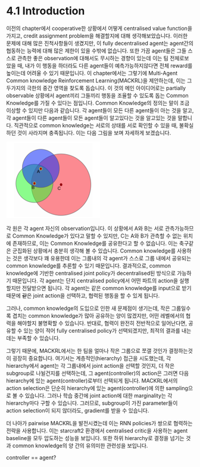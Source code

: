 # 4.1 Introduction

이전의 chapter에서 cooperative한 상황에서 어떻게 centralised value function을 가지고, credit assignment problem을 해결할지에 대해 생각해보았습니다. 이러한 문제에 대해 많은 진척사항들이 생겼지만, 이 fully decentralised agent는 agent간의 협동하는 능력에 대해 많은 제한이 있을 수밖에 없습니다. 또한 가끔 agent들은 그들 스스로 관측한 좋은 observation에 대해서도 무시하는 경향이 있는데 이는 팀 전체로보았을 때, 내가 이 행동을 하더라도 다른 agent들이 예측가능하지않다면 전체 reward를 높이는데 어려울 수 있기 때문입니다. 이 chapter에서는 그렇기에 Multi-Agent Common knowledge Reinforcement Learning\(MACKRL\)을 제안하는데, 이는 그 두가지의 극한의 중간 영역을 찾도록 돕습니다. 이 것의 메인 아이디어로는 partially observable 상황에서 agent끼리 그들끼리 행동을 조율할 수 있도록 돕는 Common Knowledge를 가질 수 있다는 점입니다. Common Knowledge의 정의는 말이 조금 이상할 수 있지만 다음과 같습니다. 각 agent들이 모든 다른 agent들이 아는 것을 알고, 각 agent들이 다른 agent들이 모든 agent들이 알고있다는 것을 알고있는 것을 말합니다. 직관적으로 common knowledge는 서로의 상태를 서로 확인할 수 있을 때, 불확실하던 것이 사라지며 충족됩니다. 이는 다음 그림을 보며 자세하게 보겠습니다.

![](../../.gitbook/assets/marl_5.png)

각 원은 각 agent 자신의 observation입니다. 이 상황에서 A와 B는 서로 관측가능하므로 Common Knowledge가 있다고 말할 수 있지만, C는 A와 B가 관측할 수 없는 위치에 존재하므로, 이는 Common Knowledge를 공유한다고 할 수 없습니다. 이는 축구같은 군집화된 상황에서 충분히 생각해 볼 수 있습니다. Common knowledge를 사용하는 것은 생각보다 꽤 유용한데 이는 그룹내의 각 agent가 스스로 그룹 내에서 공유되는 common knowledge를 추론할 수 있기 때문입니다. 결과적으로, common knowledge에 기반한 centralised joint policy가 decentralised된 방식으로 가능하기 때문입니다. 각 agent는 단지 centralised policy에서 어떤 파트의 action을 실행할지만 전달받으면 됩니다. 각 agent는 같은 common knowledge를 input으로 받기 때문에 ~~같은~~ joint action을 선택하고, 협력된 행동을 할 수 있게 됩니다.

그러나, common knowledge의 도입으로 인한 새 문제점이 생기는데, 작은 그룹일수록 겹치는 common knowledge가 많아 공유하는 양이 많겠지만, 어떤 레벨에서의 협력을 해야할지 불명확할 수 있습니다. 반대로, 협력이 완전히 전반적으로 일어난다면, 공유할 수 있는 양이 적어 fully centralised policy가 선택되겠지만, 최적의 결과를 내는데는 부족할 수 있습니다. 

그렇기 때문에, MACKRL에서는 한 팀을 얼마나 작은 그룹으로 쪼갤 것인가 결정하는것이 굉장히 중요합니다. 여기서는 계층적인\(hierarchy\) 접근을 시도했는데, 각 hierarchy에서 agent는 각 그룹내에서 joint action을 선택할 것인지, 더 작은 subgroup로 나뉠건지를 선택하는데, 그 agent\(controller\)의 action은 그러면 다음  hierarchy에 있는 agent\(controller\)로부터 선택되게 됩니다. MACKRL에서의 action selection은 단순히 hierarchy에 있는 agent\(controller\)에 의한 sampling으로 볼 수 있습니다. 그러나 학습 중간에 joint action에 대한 marginality는 각 hierarchy마다 구할 수 있습니다. 그러므로, subgroup이 가진 parameter들이 action selection이 되지 않더라도, gradient를 받을 수 있습니다.

더 나아가 pairwise MACKRL을 발전시켰는데 이는 RNN policies가 쌍으로 협력하는 전략을 사용합니다. 이는 starcraft2 환경에서 centralised critic을 사용하는 agent baseline을 모두 압도하는 성능을 보입니다. 또한 하위 hierarchy로 결정을 넘기는 것과 common knowledge의 양 간의 유의미한 관련성을 보입니다.

controller == agent?



